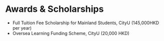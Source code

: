 # Awards & Scholarships
- Full Tuition Fee Scholarship for Mainland Students, CityU (145,000HKD per year) 
- Oversea Learning Funding Scheme, CityU (20,000 HKD) 
